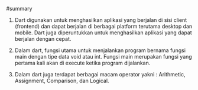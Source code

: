 #summary 

1. Dart digunakan untuk menghasilkan aplikasi yang berjalan di sisi client (frontend) dan dapat berjalan di berbagai platform terutama desktop dan mobile. Dart juga diperuntukkan untuk menghasilkan aplikasi yang dapat berjalan dengan cepat.

2. Dalam dart, fungsi utama untuk menjalankan program bernama fungsi main dengan tipe data void atau int. Fungsi main merupakan fungsi yang pertama kali akan di execute ketika program dijalankan.

3. Dalam dart juga terdapat berbagai macam operator yakni : Arithmetic, Assignment, Comparison, dan Logical.
